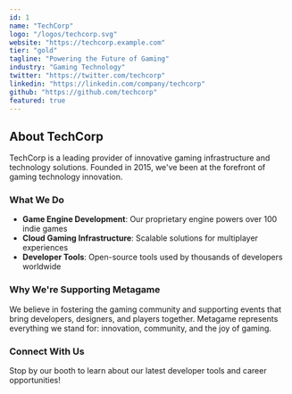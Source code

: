 ```yaml
---
id: 1
name: "TechCorp"
logo: "/logos/techcorp.svg"
website: "https://techcorp.example.com"
tier: "gold"
tagline: "Powering the Future of Gaming"
industry: "Gaming Technology"
twitter: "https://twitter.com/techcorp"
linkedin: "https://linkedin.com/company/techcorp"
github: "https://github.com/techcorp"
featured: true
---
```


## About TechCorp

TechCorp is a leading provider of innovative gaming infrastructure and technology solutions. Founded in 2015, we've been at the forefront of gaming technology innovation.

### What We Do

- **Game Engine Development**: Our proprietary engine powers over 100 indie games
- **Cloud Gaming Infrastructure**: Scalable solutions for multiplayer experiences
- **Developer Tools**: Open-source tools used by thousands of developers worldwide

### Why We're Supporting Metagame

We believe in fostering the gaming community and supporting events that bring developers, designers, and players together. Metagame represents everything we stand for: innovation, community, and the joy of gaming.

### Connect With Us

Stop by our booth to learn about our latest developer tools and career opportunities!
